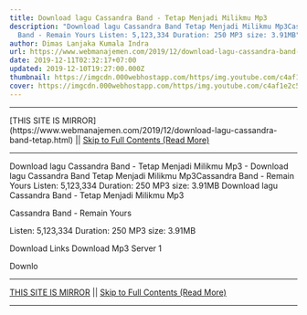 ```yaml
---
title: Download lagu Cassandra Band - Tetap Menjadi Milikmu Mp3
description: "Download lagu Cassandra Band Tetap Menjadi Milikmu Mp3Cassandra
  Band - Remain Yours Listen: 5,123,334 Duration: 250 MP3 size: 3.91MB"
author: Dimas Lanjaka Kumala Indra
url: https://www.webmanajemen.com/2019/12/download-lagu-cassandra-band-tetap.html
date: 2019-12-11T02:32:17+07:00
updated: 2019-12-10T19:27:00.000Z
thumbnail: https://imgcdn.000webhostapp.com/https/img.youtube.com/c4af1e2c5f308aeada0435127d2150b7.jpeg
cover: https://imgcdn.000webhostapp.com/https/img.youtube.com/c4af1e2c5f308aeada0435127d2150b7.jpeg
---
```


<hr/> [THIS SITE IS MIRROR](https://www.webmanajemen.com/2019/12/download-lagu-cassandra-band-tetap.html) || <a href="https://www.webmanajemen.com/2019/12/download-lagu-cassandra-band-tetap.html" rel="follow" class="button" id="read-more">Skip to Full Contents (Read More)</a> <hr/> Download lagu Cassandra Band - Tetap Menjadi Milikmu Mp3 - Download lagu Cassandra Band Tetap Menjadi Milikmu Mp3Cassandra Band - Remain Yours Listen: 5,123,334 Duration: 250 MP3 size: 3.91MB Download lagu Cassandra Band - Tetap Menjadi Milikmu Mp3

Cassandra Band - Remain Yours

  Listen: 5,123,334 
  Duration: 250 
  MP3 size: 3.91MB 

  Download Links 
  Download Mp3 Server 1 

  Downlo <hr/> [THIS SITE IS MIRROR](https://www.webmanajemen.com/2019/12/download-lagu-cassandra-band-tetap.html) || <a href="https://www.webmanajemen.com/2019/12/download-lagu-cassandra-band-tetap.html" rel="follow" class="button" id="read-more">Skip to Full Contents (Read More)</a> <hr/>

<script>
    if (location.host.includes('dimaslanjaka12')) {
      location.replace('https://www.webmanajemen.com/2019/12/download-lagu-cassandra-band-tetap.html');
    }
  </script>